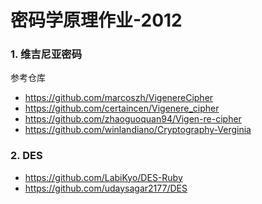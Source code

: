 密码学原理作业-2012
=================

### 1. 维吉尼亚密码

参考仓库

* https://github.com/marcoszh/VigenereCipher
* https://github.com/certaincen/Vigenere_cipher
* https://github.com/zhaoguoquan94/Vigen-re-cipher
* https://github.com/winlandiano/Cryptography-Verginia

### 2. DES

* https://github.com/LabiKyo/DES-Ruby
* https://github.com/udaysagar2177/DES

